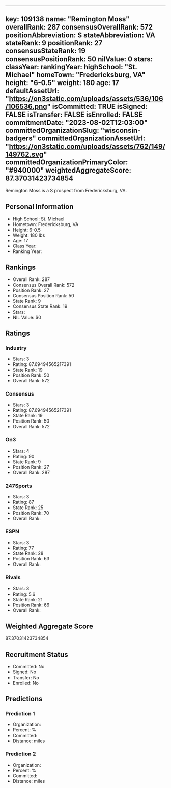 ---
  key: 109138
  name: "Remington Moss"
  overallRank: 287
  consensusOverallRank: 572
  positionAbbreviation: S
  stateAbbreviation: VA
  stateRank: 9
  positionRank: 27
  consensusStateRank: 19
  consensusPositionRank: 50
  nilValue: 0
  stars: 
  classYear: 
  rankingYear: 
  highSchool: "St. Michael"
  homeTown: "Fredericksburg, VA"
  height: "6-0.5"
  weight: 180
  age: 17
  defaultAssetUrl: "https://on3static.com/uploads/assets/536/106/106536.png"
  isCommitted: TRUE
  isSigned: FALSE
  isTransfer: FALSE
  isEnrolled: FALSE
  commitmentDate: "2023-08-02T12:03:00"
  committedOrganizationSlug: "wisconsin-badgers"
  committedOrganizationAssetUrl: "https://on3static.com/uploads/assets/762/149/149762.svg"
  committedOrganizationPrimaryColor: "#940000"
  weightedAggregateScore: 87.37031423734854
  ---
  
  Remington Moss is a S prospect from Fredericksburg, VA.
  
  ## Personal Information
  - High School: St. Michael
  - Hometown: Fredericksburg, VA
  - Height: 6-0.5
  - Weight: 180 lbs
  - Age: 17
  - Class Year: 
  - Ranking Year: 
  
  ## Rankings
  - Overall Rank: 287
  - Consensus Overall Rank: 572
  - Position Rank: 27
  - Consensus Position Rank: 50
  - State Rank: 9
  - Consensus State Rank: 19
  - Stars: 
  - NIL Value: $0
  
  ## Ratings
  
  ### Industry
  - Stars: 3
  - Rating: 87.69494565217391
  - State Rank: 19
  - Position Rank: 50
  - Overall Rank: 572
  
  ### Consensus
  - Stars: 3
  - Rating: 87.69494565217391
  - State Rank: 19
  - Position Rank: 50
  - Overall Rank: 572
  
  ### On3
  - Stars: 4
  - Rating: 90
  - State Rank: 9
  - Position Rank: 27
  - Overall Rank: 287
  
  ### 247Sports
  - Stars: 3
  - Rating: 87
  - State Rank: 25
  - Position Rank: 70
  - Overall Rank: 
  
  ### ESPN
  - Stars: 3
  - Rating: 77
  - State Rank: 28
  - Position Rank: 63
  - Overall Rank: 
  
  ### Rivals
  - Stars: 3
  - Rating: 5.6
  - State Rank: 21
  - Position Rank: 66
  - Overall Rank: 
  
  ## Weighted Aggregate Score
  87.37031423734854
  
  ## Recruitment Status
  - Committed: No
  - Signed: No
  - Transfer: No
  - Enrolled: No
  
  
  
  ## Predictions
  
  ### Prediction 1
  - Organization: 
  - Percent: %
  - Committed: 
  - Distance:  miles
  
  ### Prediction 2
  - Organization: 
  - Percent: %
  - Committed: 
  - Distance:  miles
  